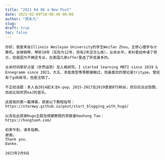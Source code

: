 ```yaml
---
title: "2021 04 06 a New Post"
date: 2023-02-09T18:08:46-06:00
author: "周未凡"
slug:
draft: true
toc: false
---
```


    你好，我是来自Illinois Wesleyan University的学生Weifan Zhou，主修心理学与计算机。会弹钢琴，琴龄10年（实际为12年，但有2年没怎么练），业余水平。本科曾经申请了荷兰，但是因为不确定专业，在美国几家offer里选了所奖最多的。

    业余时间爱好占星（世界运势）及人格研究。I started learning MBTI since 2019 & Ennegramm since 2021。大五、本能类型等等都接触过，但最喜欢的理论是tritype。曾经有个pdb账号，但是注销了。
    
    不正经话题：本人自2014起关注k-pop，2015-2017及2019曾是BTS粉丝，但日后淡出饭圈，目前比较欣赏eaJ的音乐。

    这是我的第一篇博客。感谢以下教程指导：
    https://stormwy.github.io/post/start_blogging_with_hugo/

    以及在此感谢Hugo主题及搭建教程的贡献者Haohong Tao：
    https://hongtaoh.com/

    初来乍到，请多指教。
    谢谢。
    Thank you.
    Danke.

    2023年2月9日